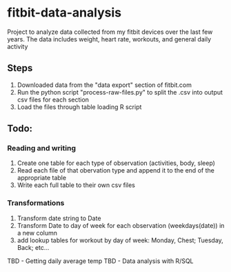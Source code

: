 # fitbit-data-analysis
Project to analyze data collected from my fitbit devices over the last few years. The data includes weight, heart rate, workouts, and general daily activity

## Steps
1. Downloaded data from the "data export" section of fitbit.com
2. Run the python script "process-raw-files.py" to split the .csv into output csv files for each section
3. Load the files through table loading R script

## Todo:
### Reading and writing
1. Create one table for each type of observation (activities, body, sleep)
2. Read each file of that obervation type and append it to the end of the appropriate table
3. Write each full table to their own csv files

### Transformations
1. Transform date string to Date
2. Transform Date to day of week for each observation (weekdays(date)) in a new column
3. add lookup tables for workout by day of week: Monday, Chest; Tuesday, Back; etc...

TBD - Getting daily average temp
TBD - Data analysis with R/SQL
